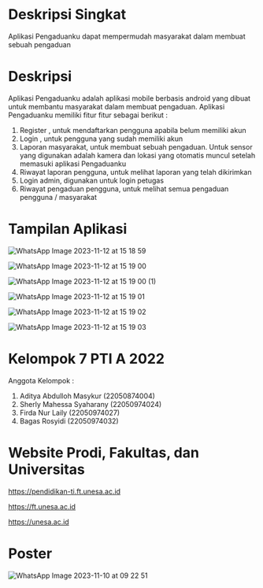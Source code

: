 # Deskripsi Singkat
Aplikasi Pengaduanku dapat mempermudah masyarakat dalam membuat sebuah pengaduan 
# Deskripsi
Aplikasi Pengaduanku adalah aplikasi mobile berbasis android yang dibuat untuk membantu masyarakat dalam membuat pengaduan. Aplikasi Pengaduanku memiliki fitur fitur sebagai berikut :
1. Register , untuk mendaftarkan pengguna apabila belum memiliki akun
2. Login , untuk pengguna yang sudah memiliki akun
3. Laporan masyarakat, untuk membuat sebuah pengaduan. Untuk sensor yang digunakan adalah kamera dan lokasi yang otomatis muncul setelah memasuki aplikasi Pengaduanku
4. Riwayat laporan pengguna, untuk melihat laporan yang telah dikirimkan
5. Login admin, digunakan untuk login petugas
6. Riwayat pengaduan pengguna, untuk melihat semua pengaduan pengguna / masyarakat
# Tampilan Aplikasi
![WhatsApp Image 2023-11-12 at 15 18 59](https://github.com/Adit2205/Pengaduanku/assets/150405854/0bdf93b9-dcf5-4a3a-bbfc-253e9831449a)


![WhatsApp Image 2023-11-12 at 15 19 00](https://github.com/Adit2205/Pengaduanku/assets/150405854/0073f5af-6420-45ac-b301-da460dccdec4)


![WhatsApp Image 2023-11-12 at 15 19 00 (1)](https://github.com/Adit2205/Pengaduanku/assets/150405854/333dbefe-bc79-419e-a06d-7338085e7899)


![WhatsApp Image 2023-11-12 at 15 19 01](https://github.com/Adit2205/Pengaduanku/assets/150405854/1808ecb1-106e-4aa1-88e3-d4ba9eeb44c9)


![WhatsApp Image 2023-11-12 at 15 19 02](https://github.com/Adit2205/Pengaduanku/assets/150405854/68497588-7113-4405-9ca1-e3b00cc16ad4)


![WhatsApp Image 2023-11-12 at 15 19 03](https://github.com/Adit2205/Pengaduanku/assets/150405854/cafdc724-cac5-455e-96d7-0d51cc850d54)

# Kelompok 7 PTI A 2022
Anggota Kelompok :
1. Aditya Abdulloh Masykur (22050874004)
2. Sherly Mahessa Syaharany (22050974024)
3. Firda Nur Laily (22050974027)
4. Bagas Rosyidi (22050974032)

# Website Prodi, Fakultas, dan Universitas
https://pendidikan-ti.ft.unesa.ac.id

https://ft.unesa.ac.id

https://unesa.ac.id

# Poster
![WhatsApp Image 2023-11-10 at 09 22 51](https://github.com/Adit2205/Pengaduanku/assets/150405854/a5b32a0b-81bc-47bb-8481-4f058def9bf6)

